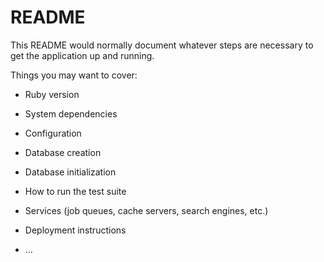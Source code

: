 # README

This README would normally document whatever steps are necessary to get the
application up and running.

Things you may want to cover:

* Ruby version

* System dependencies

* Configuration

* Database creation

* Database initialization

* How to run the test suite

* Services (job queues, cache servers, search engines, etc.)

* Deployment instructions

* ...
<!-- 
formData.append("draft[title]", title);        
        formData.append("draft[category]", category);
        formData.append("draft[hosted_by]", hostedBy);
        formData.append("draft[featuring]", featuring);
        formData.append("draft[dress_code]", dressCode);
        formData.append("draft[location]", location);
        formData.append("draft[date]", date);
        formData.append("draft[time]", time);
        formData.append("draft[tickets]", tickets);
        formData.append("draft[price]", price);
        formData.append("draft[description]", description);
        formData.append("draft[image]", image);
        formData.append('draft[organizer_id]', user?.id) -->